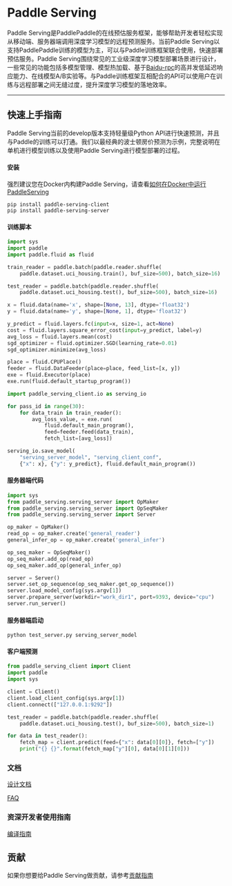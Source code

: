 # Paddle Serving

Paddle Serving是PaddlePaddle的在线预估服务框架，能够帮助开发者轻松实现从移动端、服务器端调用深度学习模型的远程预测服务。当前Paddle Serving以支持PaddlePaddle训练的模型为主，可以与Paddle训练框架联合使用，快速部署预估服务。Paddle Serving围绕常见的工业级深度学习模型部署场景进行设计，一些常见的功能包括多模型管理、模型热加载、基于[Baidu-rpc](https://github.com/apache/incubator-brpc)的高并发低延迟响应能力、在线模型A/B实验等。与Paddle训练框架互相配合的API可以使用户在训练与远程部署之间无缝过度，提升深度学习模型的落地效率。

------------

## 快速上手指南

Paddle Serving当前的develop版本支持轻量级Python API进行快速预测，并且与Paddle的训练可以打通。我们以最经典的波士顿房价预测为示例，完整说明在单机进行模型训练以及使用Paddle Serving进行模型部署的过程。

#### 安装

强烈建议您在Docker内构建Paddle Serving，请查看[如何在Docker中运行PaddleServing](doc/RUN_IN_DOCKER_CN.md)

```
pip install paddle-serving-client
pip install paddle-serving-server
```

#### 训练脚本
``` python
import sys
import paddle
import paddle.fluid as fluid

train_reader = paddle.batch(paddle.reader.shuffle(
    paddle.dataset.uci_housing.train(), buf_size=500), batch_size=16)

test_reader = paddle.batch(paddle.reader.shuffle(
    paddle.dataset.uci_housing.test(), buf_size=500), batch_size=16)

x = fluid.data(name='x', shape=[None, 13], dtype='float32')
y = fluid.data(name='y', shape=[None, 1], dtype='float32')

y_predict = fluid.layers.fc(input=x, size=1, act=None)
cost = fluid.layers.square_error_cost(input=y_predict, label=y)
avg_loss = fluid.layers.mean(cost)
sgd_optimizer = fluid.optimizer.SGD(learning_rate=0.01)
sgd_optimizer.minimize(avg_loss)

place = fluid.CPUPlace()
feeder = fluid.DataFeeder(place=place, feed_list=[x, y])
exe = fluid.Executor(place)
exe.run(fluid.default_startup_program())

import paddle_serving_client.io as serving_io

for pass_id in range(30):
    for data_train in train_reader():
        avg_loss_value, = exe.run(
            fluid.default_main_program(),
            feed=feeder.feed(data_train),
            fetch_list=[avg_loss])

serving_io.save_model(
    "serving_server_model", "serving_client_conf",
    {"x": x}, {"y": y_predict}, fluid.default_main_program())
```

#### 服务器端代码
``` python
import sys
from paddle_serving.serving_server import OpMaker
from paddle_serving.serving_server import OpSeqMaker
from paddle_serving.serving_server import Server

op_maker = OpMaker()
read_op = op_maker.create('general_reader')
general_infer_op = op_maker.create('general_infer')

op_seq_maker = OpSeqMaker()
op_seq_maker.add_op(read_op)
op_seq_maker.add_op(general_infer_op)

server = Server()
server.set_op_sequence(op_seq_maker.get_op_sequence())
server.load_model_config(sys.argv[1])
server.prepare_server(workdir="work_dir1", port=9393, device="cpu")
server.run_server()
```

#### 服务器端启动
``` shell
python test_server.py serving_server_model
```

#### 客户端预测
``` python
from paddle_serving_client import Client
import paddle
import sys

client = Client()
client.load_client_config(sys.argv[1])
client.connect(["127.0.0.1:9292"])

test_reader = paddle.batch(paddle.reader.shuffle(
    paddle.dataset.uci_housing.test(), buf_size=500), batch_size=1)

for data in test_reader():
    fetch_map = client.predict(feed={"x": data[0][0]}, fetch=["y"])
    print("{} {}".format(fetch_map["y"][0], data[0][1][0]))

```

### 文档

[设计文档](doc/DESIGN.md)

[FAQ](doc/FAQ.md)

### 资深开发者使用指南

[编译指南](doc/INSTALL.md)

## 贡献
如果你想要给Paddle Serving做贡献，请参考[贡献指南](doc/CONTRIBUTE.md)
